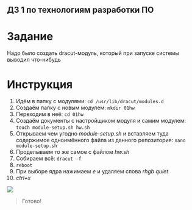 ## ДЗ 1 по технологиям разработки ПО
# Задание
Надо было создать dracut-модуль, который при запуске системы выводил что-нибудь

# Инструкция
1. Идём в папку с модулями: `cd /usr/lib/dracut/modules.d`
2. Создаём папку с новым модулем: `mkdir 01hw`
3. Переходим в неё: `cd 01hw`
4. Создаём документы с настройщиком модуля и самим модулем: `touch module-setup.sh hw.sh`
5. Открываем чем угодно *module-setup.sh* и вставляем туда содержимое одноимённого файла из данного репозитория: `nano module-setup.sh`
6. Проделываем то же самое с файлом *hw.sh*
7. Собираем всё: `dracut -f`
8. `reboot`
9. При выборе ядра нажимаем *е* и удаляем слова *rhgb quiet*
10. *ctrl+x*


![](https://github.com/MedianMedusa/hw1-TRPO/blob/master/photo_2020-10-26_14-57-40.jpg?raw=true)
> Готово!
